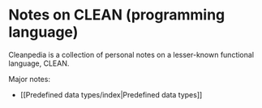 # Notes on CLEAN (programming language)

Cleanpedia is a collection of personal notes on a lesser-known functional language, CLEAN.

Major notes:

- [[Predefined data types/index|Predefined data types]]
